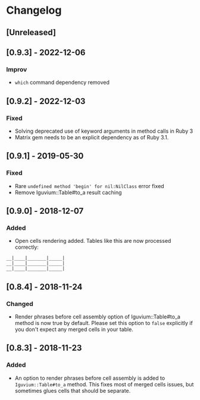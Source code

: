 # Changelog

## [Unreleased]

## [0.9.3] - 2022-12-06
### Improv
- `which` command dependency removed

## [0.9.2] - 2022-12-03
### Fixed
- Solving deprecated use of keyword arguments in method calls in Ruby 3
- Matrix gem needs to be an explicit dependency as of Ruby 3.1.

## [0.9.1] - 2019-05-30
### Fixed
- Rare `undefined method 'begin' for nil:NilClass` error fixed
- Remove Iguvium::Table#to_a result caching

## [0.9.0] - 2018-12-07
### Added
- Open cells rendering added. Tables like this are now processed correctly:
```
__|____|_______|_____|
__|____|_______|_____|
__|____|_______|_____|
```


## [0.8.4] - 2018-11-24
### Changed
- Render phrases before cell assembly option of Iguvium::Table#to_a method is now true by default. 
Please set this option to `false` explicitly if you don't expect any merged cells in your table.



## [0.8.3] - 2018-11-23
### Added
- An option to render phrases before cell assembly is added to `Iguvium::Table#to_a` method. 
This fixes most of merged cells issues, but sometimes glues cells that should be separate.

